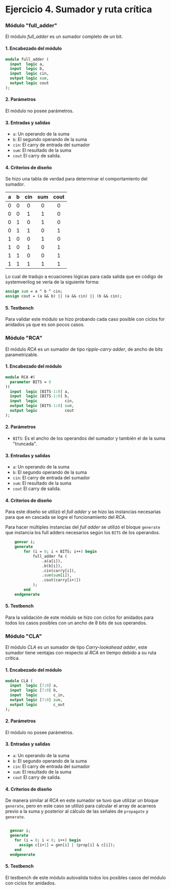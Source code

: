 # Ejercicio 4. Sumador y ruta crítica

### Módulo "full_adder"

El módulo *full_adder* es un sumador completo de un bit.

#### 1. Encabezado del módulo
```SystemVerilog
module full_adder (
  input  logic a,
  input  logic b,
  input  logic cin,
  output logic sum,
  output logic cout
);
```
#### 2. Parámetros

El módulo no posee parámetros. 

#### 3. Entradas y salidas

- `a`: Un operando de la suma
- `b`: El segundo operando de la suma
- `cin`: El carry de entrada del sumador
- `sum`: El resultado de la suma
- `cout` El carry de salida.
#### 4. Criterios de diseño

Se hizo una tabla de verdad para determinar el comportamiento del sumador.

| a | b | cin | sum | cout |
|:-:|:-:|:---:|:---:|:----:|
| 0 | 0 |  0  |  0  |  0   |
| 0 | 0 |  1  |  1  |  0   |
| 0 | 1 |  0  |  1  |  0   |
| 0 | 1 |  1  |  0  |  1   |
| 1 | 0 |  0  |  1  |  0   |
| 1 | 0 |  1  |  0  |  1   |
| 1 | 1 |  0  |  0  |  1   |
| 1 | 1 |  1  |  1  |  1   |

Lo cual de tradujo a ecuaciones lógicas para cada salida que en código de systemverilog se vería de la siguiente forma:

```Systemverilog
assign sum = a ^ b ^ cin;
assign cout = (a && b) || (a && cin) || (b && cin);
```
#### 5. Testbench

Para validar este módulo se hizo probando cada caso posible con ciclos for anidados ya que es son pocos casos.

### Módulo "RCA"

El módulo *RCA* es un sumador de tipo *ripple-carry adder*, de ancho de bits parametrizable.

#### 1. Encabezado del módulo
```SystemVerilog
module RCA #(
  parameter BITS = 8
)(
  input  logic [BITS-1:0] a,
  input  logic [BITS-1:0] b,
  input  logic            cin,
  output logic [BITS-1:0] sum,
  output logic            cout
);
```
#### 2. Parámetros

- `BITS`: Es el ancho de los operandos del sumador y también el de la suma "truncada".

#### 3. Entradas y salidas

- `a`: Un operando de la suma
- `b`: El segundo operando de la suma
- `cin`: El carry de entrada del sumador
- `sum`: El resultado de la suma
- `cout` El carry de salida.
#### 4. Criterios de diseño

Para este diseño se utilizó el *full adder* y se hizo las instancias necesarias para que en cascada se logre el funcionamiento del *RCA*.

Para hacer múltiples instancias del *full adder* se utilizó el bloque `generate` que instancia los full adders necesarios según los `BITS` de los operandos.

```Systemverilog
    genvar i;
    generate
        for (i = 0; i < BITS; i++) begin
            full_adder fa (
                .a(a[i]),
                .b(b[i]),
                .cin(carry[i]),
                .sum(sum[i]),
                .cout(carry[i+1])
            );    
        end
    endgenerate
```
#### 5. Testbench

Para la validación de este módulo se hizo con ciclos for anidados para todos los casos posibles con un ancho de 8 bits de sus operandos.


### Módulo "CLA"

El módulo *CLA* es un sumador de tipo *Carry-lookahead adder*, este sumador tiene ventajas con respecto al *RCA* en tiempo debido a su ruta crítica.

#### 1. Encabezado del módulo
```SystemVerilog
module CLA (
  input  logic [7:0] a,
  input  logic [7:0] b,
  input  logic       c_in,
  output logic [7:0] sum,
  output logic       c_out
);
```
#### 2. Parámetros

El módulo no posee parámetros. 

#### 3. Entradas y salidas

- `a`: Un operando de la suma
- `b`: El segundo operando de la suma
- `cin`: El carry de entrada del sumador
- `sum`: El resultado de la suma
- `cout` El carry de salida.
#### 4. Criterios de diseño

De manera similar al *RCA* en este sumador se tuvo que utilizar un bloque `generate`, pero en este caso se utilizó para calcular el array de acarreos previo a la suma y posterior al cálculo de las señales de `propagate` y `generate`.

```Systemverilog

  genvar i;
  generate
    for (i = 0; i < 8; i++) begin
      assign c[i+1] = gen[i] | (prop[i] & c[i]);
    end
  endgenerate

```

#### 5. Testbench

El testbench de este módulo autovalida todos los posibles casos del módulo con ciclos for anidados.










